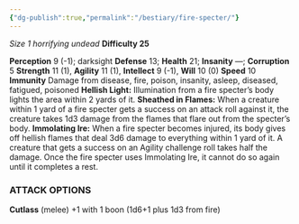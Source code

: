 ```yaml
---
{"dg-publish":true,"permalink":"/bestiary/fire-specter/"}
---
```


*Size 1 horrifying undead*
**Difficulty 25**

**Perception** 9 (-1); darksight 
**Defense** 13; **Health** 21; **Insanity** —; **Corruption** 5 
**Strength** 11 (1), **Agility** 11 (1), **Intellect** 9 (-1), **Will** 10 (0) 
**Speed** 10
**Immunity** Damage from disease, fire, poison, insanity, asleep, diseased, fatigued, poisoned
**Hellish Light:** Illumination from a fire specter’s body lights the area within 2 yards of it.
**Sheathed in Flames:** When a creature within 1 yard of a fire specter gets a success on an attack roll against it, the creature takes 1d3 damage from the flames that flare out from the specter’s body.
**Immolating Ire:** When a fire specter becomes injured, its body gives off hellish flames that deal 3d6 damage to everything within 1 yard of it. A creature that gets a success on an Agility challenge roll takes half the damage. Once the fire specter uses Immolating Ire, it cannot do so again until it completes a rest.
### ATTACK OPTIONS
**Cutlass** (melee) +1 with 1 boon (1d6+1 plus 1d3 from fire)
